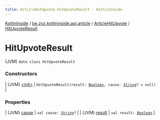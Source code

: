 ```yaml
---
title: ArticleHitUpvote.HitUpvoteResult - KotlinInside
---
```


[KotlinInside](../../../index.html) / [be.zvz.kotlininside.api.article](../../index.html) / [ArticleHitUpvote](../index.html) / [HitUpvoteResult](./index.html)

# HitUpvoteResult

(JVM) `data class HitUpvoteResult`

### Constructors

| (JVM) [&lt;init&gt;](-init-.html) | `HitUpvoteResult(result: `[`Boolean`](https://kotlinlang.org/api/latest/jvm/stdlib/kotlin/-boolean/index.html)`, cause: `[`String`](https://kotlinlang.org/api/latest/jvm/stdlib/kotlin/-string/index.html)`? = null)` |

### Properties

| (JVM) [cause](cause.html) | `val cause: `[`String`](https://kotlinlang.org/api/latest/jvm/stdlib/kotlin/-string/index.html)`?` |
| (JVM) [result](result.html) | `val result: `[`Boolean`](https://kotlinlang.org/api/latest/jvm/stdlib/kotlin/-boolean/index.html) |


